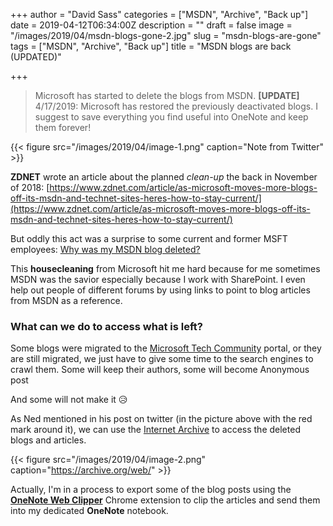 +++
author = "David Sass"
categories = ["MSDN", "Archive", "Back up"]
date = 2019-04-12T06:34:00Z
description = ""
draft = false
image = "/images/2019/04/msdn-blogs-gone-2.jpg"
slug = "msdn-blogs-are-gone"
tags = ["MSDN", "Archive", "Back up"]
title = "MSDN blogs are back (UPDATED)"

+++


> Microsoft has started to delete the blogs from MSDN. **[UPDATE]** 4/17/2019: Microsoft has restored the previously deactivated blogs. I suggest to save everything you find useful into OneNote and keep them forever!

{{< figure src="/images/2019/04/image-1.png" caption="Note from Twitter" >}}

**ZDNET** wrote an article about the planned _clean-up_ the back in November of 2018: [https://www.zdnet.com/article/as-microsoft-moves-more-blogs-off-its-msdn-and-technet-sites-heres-how-to-stay-current/](https://www.zdnet.com/article/as-microsoft-moves-more-blogs-off-its-msdn-and-technet-sites-heres-how-to-stay-current/)

But oddly this act was a surprise to some current and former MSFT  employees: [Why was my MSDN blog deleted?](https://social.microsoft.com/Forums/Azure/en-US/4c3cee58-dbb5-4cfe-bab5-b751de54382a/why-was-my-msdn-blog-deleted?forum=Profile)

This **housecleaning** from Microsoft hit me hard because for me sometimes MSDN was the savior especially because I work with SharePoint. I even help out people of different forums by using links to point to blog articles from MSDN as a reference.

### What can we do to access what is left?

Some blogs were migrated to the [Microsoft Tech Community](https://techcommunity.microsoft.com/) portal, or they are still migrated, we just have to give some time to the search engines to crawl them. Some will keep their authors, some will become Anonymous post

And some will not make it 😥

As Ned mentioned in his post on twitter (in the picture above with the red mark around it), we can use the [Internet Archive](https://archive.org/web/) to access the deleted blogs and articles.

{{< figure src="/images/2019/04/image-2.png" caption="<a href='https://archive.org/web/'>https://archive.org/web/</a>" >}}

Actually, I'm in a process to export some of the blog posts using the [**OneNote Web Clipper**](https://chrome.google.com/webstore/detail/onenote-web-clipper/gojbdfnpnhogfdgjbigejoaolejmgdhk?hl=en) Chrome extension to clip the articles and send them into my dedicated **OneNote** notebook.


